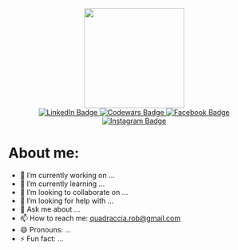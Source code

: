 <div id="header" align="center">
  <img src="https://media.giphy.com/media/M9gbBd9nbDrOTu1Mqx/giphy.gif" width="200"/>
<div id="badges">
  <a href="https://www.linkedin.com/in/roberto-quadraccia/">
    <img src="https://img.shields.io/badge/LinkedIn-0077B5?style=for-the-badge&logo=linkedin&logoColor=white" alt="LinkedIn Badge"/>
  </a>
  <a href="https://www.codewars.com/users/Super_robbin">
    <img src="https://img.shields.io/badge/Codewars-B1361E?style=for-the-badge&logo=codewars&logoColor=white" alt="Codewars Badge"/>
  </a>
  <a href="https://www.facebook.com/roberto.quadraccia.3">
    <img src="https://img.shields.io/badge/Facebook-1877F2?style=for-the-badge&logo=facebook&logoColor=white" alt="Facebook Badge"/>
  </a>
  <a href="https://www.instagram.com/super_robbin/">
    <img src="https://img.shields.io/badge/Instagram-E4405F?style=for-the-badge&logo=instagram&logoColor=white" alt="Instagram Badge"/>
  </a>
</div>
  <img src="https://komarev.com/ghpvc/?username=Super-robbin&style=flat-square&color=blue" alt=""/>
</div>

# About me:

* 🔭 I’m currently working on ...
* 🌱 I’m currently learning ...
* 👯 I’m looking to collaborate on ...
* 🤔 I’m looking for help with ...
* 💬 Ask me about ...
* 📫 How to reach me: quadraccia.rob@gmail.com
* 😄 Pronouns: ...
* ⚡ Fun fact: ...

